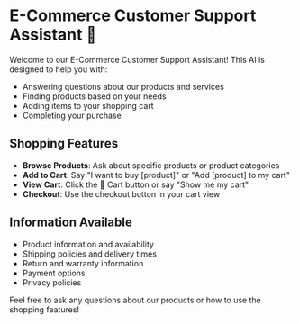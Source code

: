 # E-Commerce Customer Support Assistant 🛒

Welcome to our E-Commerce Customer Support Assistant! This AI is designed to help you with:

- Answering questions about our products and services
- Finding products based on your needs
- Adding items to your shopping cart
- Completing your purchase

## Shopping Features

- **Browse Products**: Ask about specific products or product categories
- **Add to Cart**: Say "I want to buy [product]" or "Add [product] to my cart"
- **View Cart**: Click the 🛒 Cart button or say "Show me my cart"
- **Checkout**: Use the checkout button in your cart view

## Information Available

- Product information and availability
- Shipping policies and delivery times
- Return and warranty information
- Payment options
- Privacy policies

Feel free to ask any questions about our products or how to use the shopping features!